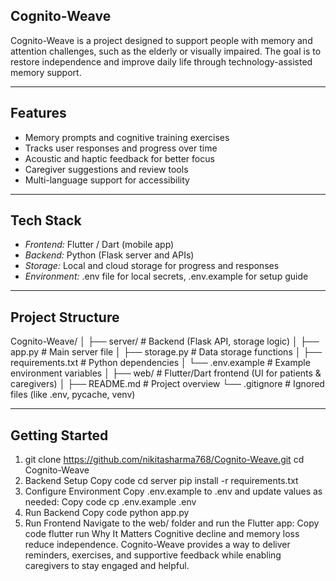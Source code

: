 ## Cognito-Weave

Cognito-Weave is a project designed to support people with memory and attention challenges, such as the elderly or visually impaired. The goal is to restore independence and improve daily life through technology-assisted memory support.

---

## Features
- Memory prompts and cognitive training exercises  
- Tracks user responses and progress over time  
- Acoustic and haptic feedback for better focus  
- Caregiver suggestions and review tools  
- Multi-language support for accessibility  

---

## Tech Stack
- *Frontend:* Flutter / Dart (mobile app)  
- *Backend:* Python (Flask server and APIs)  
- *Storage:* Local and cloud storage for progress and responses  
- *Environment:* .env file for local secrets, .env.example for setup guide  

---

## Project Structure
Cognito-Weave/
│
├── server/ # Backend (Flask API, storage logic)
│ ├── app.py # Main server file
│ ├── storage.py # Data storage functions
│ ├── requirements.txt # Python dependencies
│ └── .env.example # Example environment variables
│
├── web/ # Flutter/Dart frontend (UI for patients & caregivers)
│
├── README.md # Project overview
└── .gitignore # Ignored files (like .env, pycache, venv)


---

## Getting Started

1. git clone https://github.com/nikitasharma768/Cognito-Weave.git
cd Cognito-Weave
2. Backend Setup
Copy code
cd server
pip install -r requirements.txt
3. Configure Environment
Copy .env.example to .env and update values as needed:
Copy code
cp .env.example .env
4. Run Backend
Copy code
python app.py
5. Run Frontend
Navigate to the web/ folder and run the Flutter app:
Copy code
flutter run
Why It Matters
Cognitive decline and memory loss reduce independence. Cognito-Weave provides a way to deliver reminders, exercises, and supportive feedback while enabling caregivers to stay engaged and helpful.
